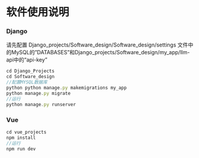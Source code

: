 # 软件使用说明

### Django

请先配置 Django_projects/Software_design/Software_design/settings 文件中的MySQL的”DATABASES”和Django_projects/Software_design/my_app/llm-api中的“api-key”

```jsx
cd Django_Projects
cd Software_design
//配置MYSQL数据库
python python manage.py makemigrations my_app
python manage.py migrate
//运行
python manage.py runserver
```

### Vue

```jsx
cd vue_projects
npm install
//运行
npm run dev
```





